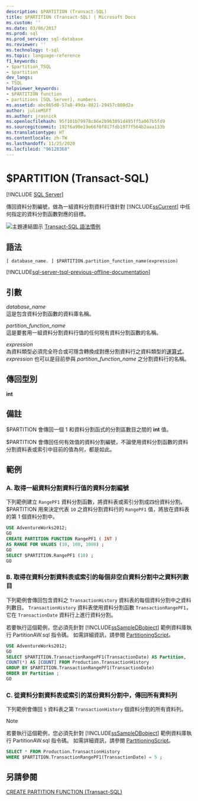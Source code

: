 ```yaml
---
description: $PARTITION (Transact-SQL)
title: $PARTITION (Transact-SQL) | Microsoft Docs
ms.custom: ''
ms.date: 03/06/2017
ms.prod: sql
ms.prod_service: sql-database
ms.reviewer: ''
ms.technology: t-sql
ms.topic: language-reference
f1_keywords:
- $partition_TSQL
- $partition
dev_langs:
- TSQL
helpviewer_keywords:
- $PARTITION function
- partitions [SQL Server], numbers
ms.assetid: abc865d0-57a8-49da-8821-29457c808d2a
author: julieMSFT
ms.author: jrasnick
ms.openlocfilehash: 95f101b79978c86e2b963891d495ff5a067b5fd9
ms.sourcegitcommit: 192f6a99e19e66f0f817fdb1977f564b2aaa133b
ms.translationtype: HT
ms.contentlocale: zh-TW
ms.lasthandoff: 11/25/2020
ms.locfileid: "96128368"
---
```

# <a name="partition-transact-sql"></a>$PARTITION (Transact-SQL)
[!INCLUDE [SQL Server](../../includes/applies-to-version/sqlserver.md)]

  傳回資料分割編號，做為一組資料分割資料行值針對 [!INCLUDE[ssCurrent](../../includes/sscurrent-md.md)] 中任何指定的資料分割函數對應的目標。  
  
 ![主題連結圖示](../../database-engine/configure-windows/media/topic-link.gif "主題連結圖示") [Transact-SQL 語法慣例](../../t-sql/language-elements/transact-sql-syntax-conventions-transact-sql.md)  
  
## <a name="syntax"></a>語法  
  
```syntaxsql
[ database_name. ] $PARTITION.partition_function_name(expression)  
```  
  
[!INCLUDE[sql-server-tsql-previous-offline-documentation](../../includes/sql-server-tsql-previous-offline-documentation.md)]

## <a name="arguments"></a>引數
 *database_name*  
 這是包含資料分割函數的資料庫名稱。  
  
 *partition_function_name*  
 這是要套用一組資料分割資料行值的任何現有資料分割函數的名稱。  
  
 *expression*  
 為資料類型必須完全符合或可隱含轉換成對應分割資料行之資料類型的[運算式](../../t-sql/language-elements/expressions-transact-sql.md)。 *expression* 也可以是目前參與 *partition_function_name* 之分割資料行的名稱。  
  
## <a name="return-types"></a>傳回型別  
 **int**  
  
## <a name="remarks"></a>備註  
 $PARTITION 會傳回一個 1 和資料分割函式的分割區數目之間的 **int** 值。  
  
 $PARTITION 會傳回任何有效值的資料分割編號，不論使用資料分割函數的資料分割資料表或索引中目前的值為何，都是如此。  
  
## <a name="examples"></a>範例  
  
### <a name="a-getting-the-partition-number-for-a-set-of-partitioning-column-values"></a>A. 取得一組資料分割資料行值的資料分割編號  
 下列範例建立 `RangePF1` 資料分割函數，將資料表或索引分割成四份資料分割。 $PARTITION 用來決定代表 `10` 之資料分割資料行的 `RangePF1` 值，將放在資料表的第 1 個資料分割中。  
  
```sql  
USE AdventureWorks2012;  
GO  
CREATE PARTITION FUNCTION RangePF1 ( INT )  
AS RANGE FOR VALUES (10, 100, 1000) ;  
GO  
SELECT $PARTITION.RangePF1 (10) ;  
GO  
```  
  
### <a name="b-getting-the-number-of-rows-in-each-nonempty-partition-of-a-partitioned-table-or-index"></a>B. 取得在資料分割資料表或索引的每個非空白資料分割中之資料列數目  
 下列範例會傳回包含資料之 `TransactionHistory` 資料表的每個資料分割中之資料列數目。 `TransactionHistory` 資料表使用資料分割函數 `TransactionRangePF1`，它在 `TransactionDate` 資料行上進行資料分割。  
  
 若要執行這個範例，您必須先針對 [!INCLUDE[ssSampleDBobject](../../includes/sssampledbobject-md.md)] 範例資料庫執行 PartitionAW.sql 指令碼。 如需詳細資訊，請參閱 [PartitioningScript](https://go.microsoft.com/fwlink/?LinkId=201015)。  
  
```sql
USE AdventureWorks2012;  
GO  
SELECT $PARTITION.TransactionRangePF1(TransactionDate) AS Partition,   
COUNT(*) AS [COUNT] FROM Production.TransactionHistory   
GROUP BY $PARTITION.TransactionRangePF1(TransactionDate)  
ORDER BY Partition ;  
GO  
```  
  
### <a name="c-returning-all-rows-from-one-partition-of-a-partitioned-table-or-index"></a>C. 從資料分割資料表或索引的某份資料分割中，傳回所有資料列  
 下列範例會傳回 `5` 資料表之第 `TransactionHistory` 個資料分割的所有資料列。  
  
> [!NOTE]  
>  若要執行這個範例，您必須先針對 [!INCLUDE[ssSampleDBobject](../../includes/sssampledbobject-md.md)] 範例資料庫執行 PartitionAW.sql 指令碼。 如需詳細資訊，請參閱 [PartitioningScript](https://go.microsoft.com/fwlink/?LinkId=201015)。  
  
```sql  
SELECT * FROM Production.TransactionHistory  
WHERE $PARTITION.TransactionRangePF1(TransactionDate) = 5 ;  
```  
  
## <a name="see-also"></a>另請參閱  
 [CREATE PARTITION FUNCTION &#40;Transact-SQL&#41;](../../t-sql/statements/create-partition-function-transact-sql.md)  
  
  
